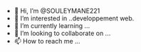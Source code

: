- 👋 Hi, I’m @SOULEYMANE221
- 👀 I’m interested in ..developpement web.
- 🌱 I’m currently learning ...
- 💞️ I’m looking to collaborate on ...
- 📫 How to reach me ...

<!---
SOULEYMANE221/SOULEYMANE221 is a ✨ special ✨ repository because its `README.md` (this file) appears on your GitHub profile.
You can click the Preview link to take a look at your changes.
--->
